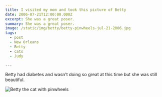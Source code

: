```yaml
---
title: I visited my mom and took this picture of Betty
date: 2006-07-21T12:00:00.000Z
excerpt: She was a great poser.
summary: She was a great poser.
image: /static/img/betty/betty-pinwheels-jul-21-2006.jpg
tags:
  - post 
  - New Orleans
  - Betty
  - cats
  - Judy

---
```


Betty had diabetes and wasn't doing so great at this time but she was still beautiful.

![Betty the cat with pinwheels](/static/img/betty/betty-pinwheels-jul-21-2006.jpg "Betty the cat with pinwheels")
